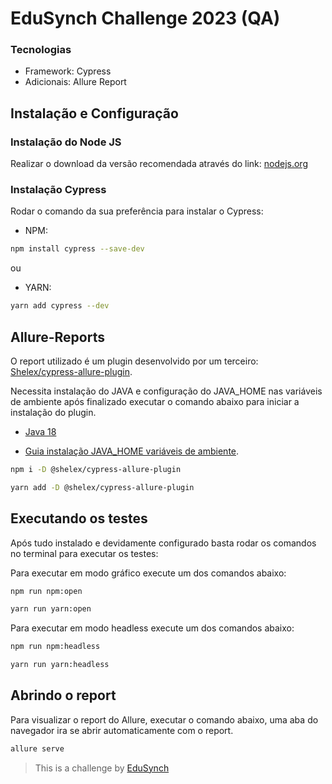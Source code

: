 # EduSynch Challenge 2023 (QA) 

### Tecnologias

- Framework: Cypress
- Adicionais: Allure Report

## Instalação e Configuração 

### Instalação do Node JS

Realizar o download da versão recomendada através do link: [nodejs.org](<https://nodejs.org/en/>) 

### Instalação Cypress

Rodar o comando da sua preferência para instalar o Cypress:

- NPM:
```Bash
npm install cypress --save-dev
```
ou
- YARN:
```Bash
yarn add cypress --dev
```

## Allure-Reports

O report utilizado é um plugin desenvolvido por um terceiro: [Shelex/cypress-allure-plugin](<https://github.com/Shelex/cypress-allure-plugin>).

Necessita instalação do JAVA e configuração do JAVA_HOME nas variáveis de ambiente após finalizado executar o comando abaixo para iniciar a instalação do plugin.

- [Java 18](<https://www.oracle.com/java/technologies/javase/jdk18-archive-downloads.html>)

- [Guia instalação JAVA_HOME variáveis de ambiente](<https://confluence.atlassian.com/confbr1/configurando-a-variavel-java_home-no-windows-933709538.html>).


```Bash
npm i -D @shelex/cypress-allure-plugin
```

```Bash
yarn add -D @shelex/cypress-allure-plugin
```

## Executando os testes

Após tudo instalado e devidamente configurado basta rodar os comandos no terminal para executar os testes:

Para executar em modo gráfico execute um dos comandos abaixo:

```Bash
npm run npm:open
```
```Bash
yarn run yarn:open
```

Para executar em modo headless execute um dos comandos abaixo:

```Bash
npm run npm:headless
```
```Bash
yarn run yarn:headless
```

## Abrindo o report

Para visualizar o report do Allure, executar o comando abaixo, uma aba do navegador ira se abrir automaticamente com o report.

```Bash
allure serve
```

>This is a challenge by [EduSynch](<https://edusynch.com/>)
